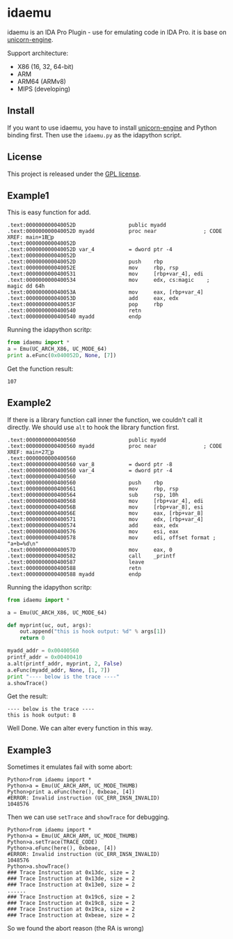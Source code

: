 idaemu
==============

idaemu is an IDA Pro Plugin - use for emulating code in IDA Pro. it is base on [unicorn-engine](http://www.unicorn-engine.org).  

Support architecture:
- X86 (16, 32, 64-bit) 
- ARM 
- ARM64 (ARMv8)
- MIPS (developing)

Install
-------

If you want to use idaemu, you have to install [unicorn-engine](http://www.unicorn-engine.org) and Python binding first. Then use the `idaemu.py` as the idapython script.  


License
-------

This project is released under the [GPL license](COPYING).


Example1
-------

This is easy function for add. 
```
.text:000000000040052D                 public myadd
.text:000000000040052D myadd           proc near               ; CODE XREF: main+1Bp
.text:000000000040052D
.text:000000000040052D var_4           = dword ptr -4
.text:000000000040052D
.text:000000000040052D                 push    rbp
.text:000000000040052E                 mov     rbp, rsp
.text:0000000000400531                 mov     [rbp+var_4], edi
.text:0000000000400534                 mov     edx, cs:magic	; magic dd 64h 
.text:000000000040053A                 mov     eax, [rbp+var_4]
.text:000000000040053D                 add     eax, edx
.text:000000000040053F                 pop     rbp
.text:0000000000400540                 retn
.text:0000000000400540 myadd           endp
```

Running the idapython scritp:
``` python
from idaemu import *
a = Emu(UC_ARCH_X86, UC_MODE_64)
print a.eFunc(0x040052D, None, [7])
```

Get the function result:
```
107
```


Example2
-------

If there is a library function call inner the function, we couldn't call it directly. We should use `alt` to hook the library function first.
```
.text:0000000000400560                 public myadd
.text:0000000000400560 myadd           proc near               ; CODE XREF: main+27p
.text:0000000000400560
.text:0000000000400560 var_8           = dword ptr -8
.text:0000000000400560 var_4           = dword ptr -4
.text:0000000000400560
.text:0000000000400560                 push    rbp
.text:0000000000400561                 mov     rbp, rsp
.text:0000000000400564                 sub     rsp, 10h
.text:0000000000400568                 mov     [rbp+var_4], edi
.text:000000000040056B                 mov     [rbp+var_8], esi
.text:000000000040056E                 mov     eax, [rbp+var_8]
.text:0000000000400571                 mov     edx, [rbp+var_4]
.text:0000000000400574                 add     eax, edx
.text:0000000000400576                 mov     esi, eax
.text:0000000000400578                 mov     edi, offset format ; "a+b=%d\n"
.text:000000000040057D                 mov     eax, 0
.text:0000000000400582                 call    _printf
.text:0000000000400587                 leave
.text:0000000000400588                 retn
.text:0000000000400588 myadd           endp
```

Running the idapython scritp:
``` python
from idaemu import *

a = Emu(UC_ARCH_X86, UC_MODE_64)

def myprint(uc, out, args):
    out.append("this is hook output: %d" % args[1])
    return 0

myadd_addr = 0x00400560
printf_addr = 0x00400410 
a.alt(printf_addr, myprint, 2, False)
a.eFunc(myadd_addr, None, [1, 7])
print "---- below is the trace ----"
a.showTrace()
```

Get the result:
```
---- below is the trace ----
this is hook output: 8
```
Well Done. We can alter every function in this way.


Example3
-------

Sometimes it emulates fail with some abort:
``` 
Python>from idaemu import *
Python>a = Emu(UC_ARCH_ARM, UC_MODE_THUMB)
Python>print a.eFunc(here(), 0xbeae, [4])
#ERROR: Invalid instruction (UC_ERR_INSN_INVALID)
1048576
```

Then we can use `setTrace` and `showTrace` for debugging.

```
Python>from idaemu import *
Python>a = Emu(UC_ARCH_ARM, UC_MODE_THUMB)
Python>a.setTrace(TRACE_CODE)
Python>a.eFunc(here(), 0xbeae, [4])
#ERROR: Invalid instruction (UC_ERR_INSN_INVALID)
1048576
Python>a.showTrace()
### Trace Instruction at 0x13dc, size = 2
### Trace Instruction at 0x13de, size = 2
### Trace Instruction at 0x13e0, size = 2
......
### Trace Instruction at 0x19c6, size = 2
### Trace Instruction at 0x19c8, size = 2
### Trace Instruction at 0x19ca, size = 2
### Trace Instruction at 0xbeae, size = 2
```
So we found the abort reason (the RA is wrong)
